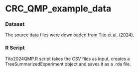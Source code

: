 # CRC_QMP_example_data

### Dataset

The source data files were downloaded from [ Tito et al. (2024)](https://www.nature.com/articles/s41591-024-02963-2).

### R Script

Tito2024QMP.R script takes the CSV files as input, creates a TreeSummarizedExperiment object and saves it as a .rda file.

